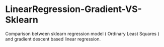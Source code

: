 # LinearRegression-Gradient-VS-Sklearn
Comparison between sklearn regression model ( Ordinary Least Squares ) and gradient descent based linear regression.
